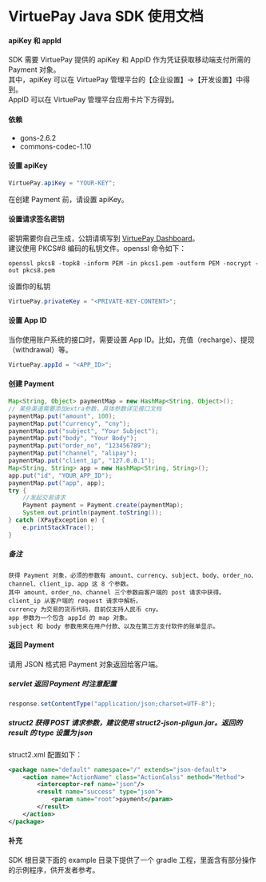 # VirtuePay Java SDK 使用文档

#### apiKey 和 appId
SDK 需要 VirtuePay 提供的 apiKey 和 AppID 作为凭证获取移动端支付所需的 Payment 对象。  
其中，apiKey 可以在 VirtuePay 管理平台的【企业设置】->【开发设置】中得到。  
AppID 可以在 VirtuePay 管理平台应用卡片下方得到。

#### 依赖
- gons-2.6.2
- commons-codec-1.10

#### 设置 apiKey
``` java
VirtuePay.apiKey = "YOUR-KEY";
```
在创建 Payment 前，请设置 apiKey。

#### 设置请求签名密钥
密钥需要你自己生成，公钥请填写到 [VirtuePay Dashboard](https://dashboard.virtuepay.cn)。  
建议使用 PKCS\#8 编码的私钥文件。openssl 命令如下：
```shell
openssl pkcs8 -topk8 -inform PEM -in pkcs1.pem -outform PEM -nocrypt -out pkcs8.pem
```

设置你的私钥
```java    
VirtuePay.privateKey = "<PRIVATE-KEY-CONTENT>";
```

#### 设置 App ID
当你使用账户系统的接口时，需要设置 App ID。比如，充值（recharge）、提现（withdrawal）等。
```java
VirtuePay.appId = "<APP_ID>";
```

#### 创建 Payment
```java
Map<String, Object> paymentMap = new HashMap<String, Object>();
// 某些渠道需要添加extra参数，具体参数详见接口文档
paymentMap.put("amount", 100);
paymentMap.put("currency", "cny");
paymentMap.put("subject", "Your Subject");
paymentMap.put("body", "Your Body");
paymentMap.put("order_no", "123456789");
paymentMap.put("channel", "alipay");
paymentMap.put("client_ip", "127.0.0.1");
Map<String, String> app = new HashMap<String, String>();
app.put("id", "YOUR_APP_ID");
paymentMap.put("app", app);
try {
    //发起交易请求
    Payment payment = Payment.create(paymentMap);
    System.out.println(payment.toString());
} catch (XPayException e) {
    e.printStackTrace();
}
```

##### 备注

    获得 Payment 对象，必须的参数有 amount、currency、subject、body、order_no、channel、client_ip、app 这 8 个参数。
    其中 amount、order_no、channel 三个参数由客户端的 post 请求中获得。
    client_ip 从客户端的 request 请求中解析。
    currency 为交易的货币代码，目前仅支持人民币 cny。
    app 参数为一个包含 appId 的 map 对象。
    subject 和 body 参数用来在用户付款、以及在第三方支付软件的账单显示。

#### 返回 Payment
请用 JSON 格式把 Payment 对象返回给客户端。

##### servlet 返回 Payment 时注意配置
```java
response.setContentType("application/json;charset=UTF-8");
```

##### struct2 获得 POST 请求参数，建议使用 struct2-json-pligun.jar。返回的 result 的 type 设置为 json
struct2.xml 配置如下：
```xml
<package name="default" namespace="/" extends="json-default">
    <action name="ActionName" class="ActionCalss" method="Method">
        <interceptor-ref name="json"/>
        <result name="success" type="json">
            <param name="root">payment</param>
        </result>
    </action>
</package>
```

#### 补充   
SDK 根目录下面的 example 目录下提供了一个 gradle 工程，里面含有部分操作的示例程序，供开发者参考。

